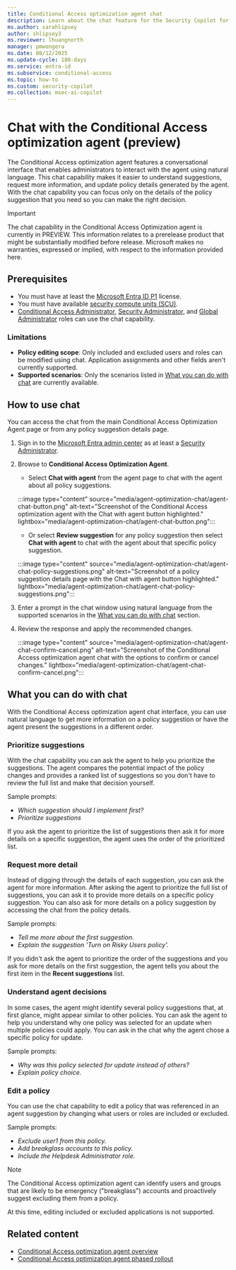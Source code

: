```yaml
---
title: Conditional Access optimization agent chat
description: Learn about the chat feature for the Security Copilot for Microsoft Entra optimization agent.
ms.author: sarahlipsey
author: shlipsey3
ms.reviewer: lhuangnorth
manager: pmwongera
ms.date: 08/12/2025
ms.update-cycle: 180-days
ms.service: entra-id
ms.subservice: conditional-access
ms.topic: how-to
ms.custom: security-copilot
ms.collection: msec-ai-copilot
---
```


# Chat with the Conditional Access optimization agent (preview)

The Conditional Access optimization agent features a conversational interface that enables administrators to interact with the agent using natural language. This chat capability makes it easier to understand suggestions, request more information, and update policy details generated by the agent. With the chat capability you can focus only on the details of the policy suggestion that you need so you can make the right decision. 
 
> [!IMPORTANT]
> The chat capability in the Conditional Access Optimization agent is currently in PREVIEW.
> This information relates to a prerelease product that might be substantially modified before release. Microsoft makes no warranties, expressed or implied, with respect to the information provided here.

## Prerequisites

- You must have at least the [Microsoft Entra ID P1](overview.md#license-requirements) license.
- You must have available [security compute units (SCU)](/copilot/security/manage-usage).
- [Conditional Access Administrator](../../identity/role-based-access-control/permissions-reference.md#conditional-access-administrator), [Security Administrator](../../identity/role-based-access-control/permissions-reference.md#security-administrator), and [Global Administrator](../../identity/role-based-access-control/permissions-reference.md#global-administrator) roles can use the chat capability.

### Limitations

- **Policy editing scope**: Only included and excluded users and roles can be modified using chat. Application assignments and other fields aren't currently supported.
- **Supported scenarios**: Only the scenarios listed in [What you can do with chat](#what-you-can-do-with-chat) are currently available.

## How to use chat

You can access the chat from the main Conditional Access Optimization Agent page or from any policy suggestion details page.

1. Sign in to the [Microsoft Entra admin center](https://entra.microsoft.com) as at least a [Security Administrator](../role-based-access-control/permissions-reference.md#security-administrator).

1. Browse to **Conditional Access Optimization Agent**.
    - Select **Chat with agent** from the agent page to chat with the agent about all policy suggestions.
    
    :::image type="content" source="media/agent-optimization-chat/agent-chat-button.png" alt-text="Screenshot of the Conditional Access optimization agent with the Chat with agent button highlighted." lightbox="media/agent-optimization-chat/agent-chat-button.png":::
    
    - Or select **Review suggestion** for any policy suggestion then select **Chat with agent** to chat with the agent about that specific policy suggestion.

    :::image type="content" source="media/agent-optimization-chat/agent-chat-policy-suggestions.png" alt-text="Screenshot of a policy suggestion details page with the Chat with agent button highlighted." lightbox="media/agent-optimization-chat/agent-chat-policy-suggestions.png":::

1. Enter a prompt in the chat window using natural language from the supported scenarios in the [What you can do with chat](#what-you-can-do-with-chat) section.
1. Review the response and apply the recommended changes.

    :::image type="content" source="media/agent-optimization-chat/agent-chat-confirm-cancel.png" alt-text="Screenshot of the Conditional Access optimization agent chat with the options to confirm or cancel changes." lightbox="media/agent-optimization-chat/agent-chat-confirm-cancel.png":::

## What you can do with chat

With the Conditional Access optimization agent chat interface, you can use natural language to get more information on a policy suggestion or have the agent present the suggestions in a different order. 

### Prioritize suggestions

With the chat capability you can ask the agent to help you prioritize the suggestions. The agent compares the potential impact of the policy changes and provides a ranked list of suggestions so you don't have to review the full list and make that decision yourself.

Sample prompts:
- *Which suggestion should I implement first?*
- *Prioritize suggestions*

If you ask the agent to prioritize the list of suggestions then ask it for more details on a specific suggestion, the agent uses the order of the prioritized list.

### Request more detail

Instead of digging through the details of each suggestion, you can ask the agent for more information. After asking the agent to prioritize the full list of suggestions, you can ask it to provide more details on a specific policy suggestion. You can also ask for more details on a policy suggestion by accessing the chat from the policy details.

Sample prompts:
- *Tell me more about the first suggestion.*
- *Explain the suggestion 'Turn on Risky Users policy'.*

If you didn't ask the agent to prioritize the order of the suggestions and you ask for more details on the first suggestion, the agent tells you about the first item in the **Recent suggestions** list.

### Understand agent decisions

In some cases, the agent might identify several policy suggestions that, at first glance, might appear similar to other policies. You can ask the agent to help you understand why one policy was selected for an update when multiple policies could apply. You can ask in the chat why the agent chose a specific policy for update.

Sample prompts:
- *Why was this policy selected for update instead of others?*
- *Explain policy choice.*

### Edit a policy

You can use the chat capability to edit a policy that was referenced in an agent suggestion by changing what users or roles are included or excluded.

Sample prompts:
- *Exclude user1 from this policy.*
- *Add breakglass accounts to this policy.*
- *Include the Helpdesk Administrator role.*

> [!NOTE]
> The Conditional Access optimization agent can identify users and groups that are likely to be emergency ("breakglass") accounts and proactively suggest excluding them from a policy.
>
> At this time, editing included or excluded applications is not supported.



## Related content

- [Conditional Access optimization agent overview](overview.md)
- [Conditional Access optimization agent phased rollout](agent-optimization-phased-rollout.md)
